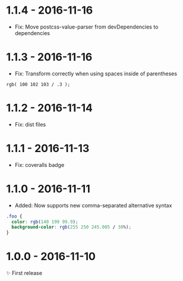 # 1.1.4 - 2016-11-16

- Fix: Move postcss-value-parser from devDependencies to dependencies

# 1.1.3 - 2016-11-16

- Fix: Transform correctly when using spaces inside of parentheses

```
rgb( 100 102 103 / .3 );
```

# 1.1.2 - 2016-11-14

- Fix: dist files

# 1.1.1 - 2016-11-13

- Fix: coveralls badge

# 1.1.0 - 2016-11-11

- Added: Now supports new comma-separated alternative syntax

```css
.foo { 
  color: rgb(140 199 99.9);
  background-color: rgb(255 250 245.005 / 30%);
}
```

# 1.0.0 - 2016-11-10

✨ First release